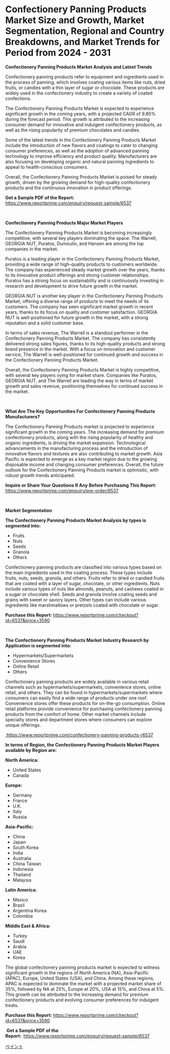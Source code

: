 <p><h1>Confectionery Panning Products Market Size and Growth, Market Segmentation, Regional and Country Breakdowns, and Market Trends for Period from 2024 -  2031</h1></p><p><strong>Confectionery Panning Products Market Analysis and Latest Trends</strong></p>
<p><p>Confectionery panning products refer to equipment and ingredients used in the process of panning, which involves coating various items like nuts, dried fruits, or candies with a thin layer of sugar or chocolate. These products are widely used in the confectionery industry to create a variety of coated confections.</p><p>The Confectionery Panning Products Market is expected to experience significant growth in the coming years, with a projected CAGR of 9.80% during the forecast period. This growth is attributed to the increasing consumer demand for innovative and indulgent confectionery products, as well as the rising popularity of premium chocolates and candies.</p><p>Some of the latest trends in the Confectionery Panning Products Market include the introduction of new flavors and coatings to cater to changing consumer preferences, as well as the adoption of advanced panning technology to improve efficiency and product quality. Manufacturers are also focusing on developing organic and natural panning ingredients to appeal to health-conscious consumers.</p><p>Overall, the Confectionery Panning Products Market is poised for steady growth, driven by the growing demand for high-quality confectionery products and the continuous innovation in product offerings.</p></p>
<p><strong>Get a Sample PDF of the Report:&nbsp;</strong> <a href="https://www.reportprime.com/enquiry/request-sample/6537">https://www.reportprime.com/enquiry/request-sample/6537</a></p>
<p>&nbsp;</p>
<p><strong>Confectionery Panning Products Major Market Players</strong></p>
<p><p>The Confectionery Panning Products Market is becoming increasingly competitive, with several key players dominating the space. The Warrell, GEORGIA NUT, Puratos, Dumoulin, and Hansen are among the top companies in the market.</p><p>Puratos is a leading player in the Confectionery Panning Products Market, providing a wide range of high-quality products to customers worldwide. The company has experienced steady market growth over the years, thanks to its innovative product offerings and strong customer relationships. Puratos has a strong focus on sustainability and is continuously investing in research and development to drive future growth in the market.</p><p>GEORGIA NUT is another key player in the Confectionery Panning Products Market, offering a diverse range of products to meet the needs of its customers. The company has seen significant market growth in recent years, thanks to its focus on quality and customer satisfaction. GEORGIA NUT is well-positioned for future growth in the market, with a strong reputation and a solid customer base.</p><p>In terms of sales revenue, The Warrell is a standout performer in the Confectionery Panning Products Market. The company has consistently delivered strong sales figures, thanks to its high-quality products and strong brand presence in the market. With a focus on innovation and customer service, The Warrell is well-positioned for continued growth and success in the Confectionery Panning Products Market.</p><p>Overall, the Confectionery Panning Products Market is highly competitive, with several key players vying for market share. Companies like Puratos, GEORGIA NUT, and The Warrell are leading the way in terms of market growth and sales revenue, positioning themselves for continued success in the market.</p></p>
<p>&nbsp;</p>
<p><strong>What Are The Key Opportunities For Confectionery Panning Products Manufacturers?</strong></p>
<p><p>The Confectionery Panning Products market is projected to experience significant growth in the coming years. The increasing demand for premium confectionery products, along with the rising popularity of healthy and organic ingredients, is driving the market expansion. Technological advancements in the manufacturing process and the introduction of innovative flavors and textures are also contributing to market growth. Asia Pacific is expected to emerge as a key market region due to the growing disposable income and changing consumer preferences. Overall, the future outlook for the Confectionery Panning Products market is optimistic, with robust growth trends anticipated.</p></p>
<p><strong>Inquire or Share Your Questions If Any Before Purchasing This Report:</strong> <a href="https://www.reportprime.com/enquiry/pre-order/6537">https://www.reportprime.com/enquiry/pre-order/6537</a></p>
<p>&nbsp;</p>
<p><strong>Market Segmentation</strong></p>
<p><strong>The Confectionery Panning Products Market Analysis by types is segmented into:</strong></p>
<p><ul><li>Fruits</li><li>Nuts</li><li>Seeds</li><li>Granola</li><li>Others</li></ul></p>
<p><p>Confectionery panning products are classified into various types based on the main ingredients used in the coating process. These types include fruits, nuts, seeds, granola, and others. Fruits refer to dried or candied fruits that are coated with a layer of sugar, chocolate, or other ingredients. Nuts include various types of nuts like almonds, peanuts, and cashews coated in a sugar or chocolate shell. Seeds and granola involve coating seeds and grains with sweet or savory layers. Other types can include various ingredients like marshmallows or pretzels coated with chocolate or sugar.</p></p>
<p><strong>Purchase this Report:&nbsp;</strong><a href="https://www.reportprime.com/checkout?id=6537&price=3590">https://www.reportprime.com/checkout?id=6537&price=3590</a></p>
<p>&nbsp;</p>
<p><strong>The Confectionery Panning Products Market Industry Research by Application is segmented into:</strong></p>
<p><ul><li>Hypermarkets/Supermarkets</li><li>Convenience Stores</li><li>Online Retail</li><li>Others</li></ul></p>
<p><p>Confectionery panning products are widely available in various retail channels such as hypermarkets/supermarkets, convenience stores, online retail, and others. They can be found in hypermarkets/supermarkets where consumers can easily find a wide range of products under one roof. Convenience stores offer these products for on-the-go consumption. Online retail platforms provide convenience for purchasing confectionery panning products from the comfort of home. Other market channels include specialty stores and department stores where consumers can explore unique offerings.</p></p>
<p><a href="https://www.reportprime.com/confectionery-panning-products-r6537">&nbsp;https://www.reportprime.com/confectionery-panning-products-r6537</a></p>
<p><strong>In terms of Region, the Confectionery Panning Products Market Players available by Region are:</strong></p>
<p>
    <p> <strong> North America: </strong>
        <ul>
            <li>United States</li>
            <li>Canada</li>
        </ul>
        </p> 
    <p> <strong> Europe: </strong>
        <ul>
            <li>Germany</li>
            <li>France</li>
            <li>U.K.</li>
            <li>Italy</li>
            <li>Russia</li>
        </ul>
        </p> 
    <p> <strong> Asia-Pacific: </strong>
        <ul>
            <li>China</li>
            <li>Japan</li>
            <li>South Korea</li>
            <li>India</li>
            <li>Australia</li>
            <li>China Taiwan</li>
            <li>Indonesia</li>
            <li>Thailand</li>
            <li>Malaysia</li>
        </ul>
        </p> 
    <p> <strong> Latin America: </strong>
        <ul>
            <li>Mexico</li>
            <li>Brazil</li>
            <li>Argentina Korea</li>
            <li>Colombia</li>
        </ul>
        </p> 
    <p> <strong> Middle East & Africa: </strong>
        <ul>
            <li>Turkey</li>
            <li>Saudi</li>
            <li>Arabia</li>
            <li>UAE</li>
            <li>Korea</li>
        </ul>
    </p>
    </p>
<p><p>The global confectionery panning products market is expected to witness significant growth in the regions of North America (NA), Asia-Pacific (APAC), Europe, United States (USA), and China. Among these regions, APAC is expected to dominate the market with a projected market share of 35%, followed by NA at 25%, Europe at 20%, USA at 15%, and China at 5%. This growth can be attributed to the increasing demand for premium confectionery products and evolving consumer preferences for indulgent treats.</p></p>
<p><strong>Purchase this Report: </strong><a href="https://www.reportprime.com/checkout?id=6537&price=3590">https://www.reportprime.com/checkout?id=6537&price=3590</a></p>
<p>&nbsp;<strong>Get a Sample PDF of the Report:&nbsp;&nbsp;</strong><a href="https://www.reportprime.com/enquiry/request-sample/6537">https://www.reportprime.com/enquiry/request-sample/6537</a></p>
<p><strong></strong></p>
<p><p><a href="https://github.com/SarahFahey88/Market-Research-Report-List-1/blob/main/355355819543.md">ペイント</a></p></p>